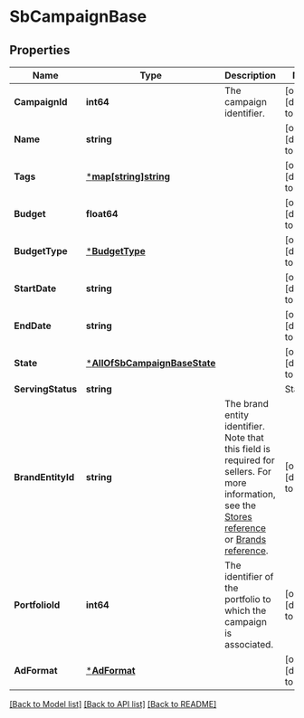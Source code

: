 # SbCampaignBase

## Properties
Name | Type | Description | Notes
------------ | ------------- | ------------- | -------------
**CampaignId** | **int64** | The campaign identifier. | [optional] [default to null]
**Name** | **string** |  | [optional] [default to null]
**Tags** | [***map[string]string**](map.md) |  | [optional] [default to null]
**Budget** | **float64** |  | [optional] [default to null]
**BudgetType** | [***BudgetType**](BudgetType.md) |  | [optional] [default to null]
**StartDate** | **string** |  | [optional] [default to null]
**EndDate** | **string** |  | [optional] [default to null]
**State** | [***AllOfSbCampaignBaseState**](AllOfSbCampaignBaseState.md) |  | [optional] [default to null]
**ServingStatus** | **string** | |Status|Description| |------|-----------| |ASIN_NOT_BUYABLE| The ASIN can&#x27;t be purchased due to eligibility or availability.| |BILLING_ERROR| Billing information requires correction.| |ENDED| THe &#x60;endDate&#x60; specified in the campaign object occurs in the past.| |LANDING_PAGE_NOT_AVAILABLE| The specified landing page is not available. This may be caused by an incorrect address or a landing page with less than three ASINs.| |OUT_OF_BUDGET| The campaign has run out of budget.| |PAUSED| The campaign state set to &#x60;paused&#x60;.| |PENDING_REVIEW|: A newly created campaign that has not passed moderation review. Note that moderation review may take up to 72 hours.| |READY| The campaign is scheduled for a future date.| |REJECTED| The campaign failed moderation review.| |RUNNING| The campaign is enabled and serving.| |SCHEDULED| A transitive state between &#x60;ready&#x60; and &#x60;running&#x60;, as child entities associated with the campaign move to a running state.| |TERMINATED|The state of the campaign is set to &#x60;archived&#x60;.| | [optional] [default to null]
**BrandEntityId** | **string** | The brand entity identifier. Note that this field is required for sellers. For more information, see the [Stores reference](https://advertising.amazon.com/API/docs/v2/reference/stores) or [Brands reference](https://advertising.amazon.com/API/docs/v3/reference/SponsoredBrands/Brands). | [optional] [default to null]
**PortfolioId** | **int64** | The identifier of the portfolio to which the campaign is associated. | [optional] [default to null]
**AdFormat** | [***AdFormat**](AdFormat.md) |  | [optional] [default to null]

[[Back to Model list]](../README.md#documentation-for-models) [[Back to API list]](../README.md#documentation-for-api-endpoints) [[Back to README]](../README.md)

